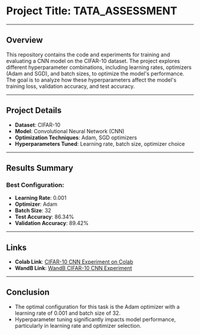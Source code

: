 # Project Title: TATA_ASSESSMENT

---

## Overview

This repository contains the code and experiments for training and evaluating a CNN model on the CIFAR-10 dataset. The project explores different hyperparameter combinations, including learning rates, optimizers (Adam and SGD), and batch sizes, to optimize the model's performance. The goal is to analyze how these hyperparameters affect the model's training loss, validation accuracy, and test accuracy.

---

## Project Details

- **Dataset**: CIFAR-10
- **Model**: Convolutional Neural Network (CNN)
- **Optimization Techniques**: Adam, SGD optimizers
- **Hyperparameters Tuned**: Learning rate, batch size, optimizer choice

---

## Results Summary

### Best Configuration:
- **Learning Rate**: 0.001
- **Optimizer**: Adam
- **Batch Size**: 32
- **Test Accuracy**: 86.34%
- **Validation Accuracy**: 89.42%

---

## Links

- **Colab Link**: [CIFAR-10 CNN Experiment on Colab](https://colab.research.google.com/drive/17v3w4i1FPCUaRH4Rzp-N7OszwevOpz_j#scrollTo=v6yp_Y8v9AwA)
- **WandB Link**: [WandB CIFAR-10 CNN Experiment](https://wandb.ai/chaithanyakadiyala777-indiatimes/cifar10-cnn?nw=nwuserchaithanyakadiyala777)

---

## Conclusion

- The optimal configuration for this task is the Adam optimizer with a learning rate of 0.001 and batch size of 32.
- Hyperparameter tuning significantly impacts model performance, particularly in learning rate and optimizer selection.
